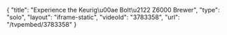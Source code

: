{
    "title": "Experience the Keurig\u00ae Bolt\u2122 Z6000 Brewer",
    "type": "solo",
    "layout": "iframe-static",
    "videoId": "3783358",
    "url": "\/tvpembed\/3783358"
}